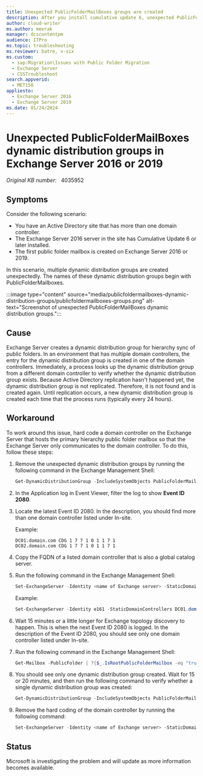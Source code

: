 ```yaml
---
title: Unexpected PublicFolderMailBoxes groups are created
description: After you install cumulative update 6, unexpected PublicFolderMailBoxes distribution groups exist in Exchange Server 2016 or 2019.
author: cloud-writer
ms.author: meerak
manager: dcscontentpm
audience: ITPro
ms.topic: troubleshooting
ms.reviewer: batre, v-six
ms.custom: 
  - sap:Migration\Issues with Public Folder Migration
  - Exchange Server
  - CSSTroubleshoot
search.appverid: 
  - MET150
appliesto: 
  - Exchange Server 2016
  - Exchange Server 2019
ms.date: 01/24/2024
---
```

# Unexpected PublicFolderMailBoxes dynamic distribution groups in Exchange Server 2016 or 2019

_Original KB number:_ &nbsp; 4035952

## Symptoms

Consider the following scenario:

- You have an Active Directory site that has more than one domain controller.
- The Exchange Server 2016 server in the site has Cumulative Update 6 or later installed.
- The first public folder mailbox is created on Exchange Server 2016 or 2019.

In this scenario, multiple dynamic distribution groups are created unexpectedly. The names of these dynamic distribution groups begin with PublicFolderMailboxes.

:::image type="content" source="media/publicfoldermailboxes-dynamic-distribution-groups/publicfoldermailboxes-groups.png" alt-text="Screenshot of unexpected PublicFolderMailBoxes dynamic distribution groups.":::

## Cause

Exchange Server creates a dynamic distribution group for hierarchy sync of public folders. In an environment that has multiple domain controllers, the entry for the dynamic distribution group is created in one of the domain controllers. Immediately, a process looks up the dynamic distribution group from a different domain controller to verify whether the dynamic distribution group exists. Because Active Directory replication hasn't happened yet, the dynamic distribution group is not replicated. Therefore, it is not found and is created again. Until replication occurs, a new dynamic distribution group is created each time that the process runs (typically every 24 hours).

## Workaround

To work around this issue, hard code a domain controller on the Exchange Server that hosts the primary hierarchy public folder mailbox so that the Exchange Server only communicates to the domain controller. To do this, follow these steps:

1. Remove the unexpected dynamic distribution groups by running the following command in the Exchange Management Shell:

    ```powershell
    Get-DynamicDistributionGroup -IncludeSystemObjects PublicFolderMailboxes* | Remove-DynamicDistributionGroup
    ```

2. In the Application log in Event Viewer, filter the log to show **Event ID 2080**.

3. Locate the latest Event ID 2080. In the description, you should find more than one domain controller listed under In-site.

    Example:

    ```console
    DC01.domain.com CDG 1 7 7 1 0 1 1 7 1
    DC02.domain.com CDG 1 7 7 1 0 1 1 7 1
    ```

4. Copy the FQDN of a listed domain controller that is also a global catalog server.

5. Run the following command in the Exchange Management Shell:

    ```powershell
    Set-ExchangeServer -Identity <name of Exchange server> -StaticDomainControllers <FQDN of DC> -StaticConfigDomainController <FQDN of DC> -StaticGlobalCatalogs <FQDN of DC>
    ```

    Example:

    ```powershell
    Set-ExchangeServer -Identity e161 -StaticDomainControllers DC01.domain.com  -StaticConfigDomainController DC01.domain.com  -StaticGlobalCatalogs DC01.domain.com
    ```

6. Wait 15 minutes or a little longer for Exchange topology discovery to happen. This is when the next Event ID 2080 is logged. In the description of the Event ID 2080, you should see only one domain controller listed under In-site.

7. Run the following command in the Exchange Management Shell:

    ```powershell
    Get-Mailbox -PublicFolder | ?{$_.IsRootPublicFolderMailbox -eq "true"} | Update-PublicFolderMailbox
    ```

8. You should see only one dynamic distribution group created. Wait for 15 or 20 minutes, and then run the following command to verify whether a single dynamic distribution group was created:

    ```powershell
    Get-DynamicDistributionGroup -IncludeSystemObjects PublicFolderMailboxes*
    ```

9. Remove the hard coding of the domain controller by running the following command:

    ```powershell
    Set-ExchangeServer -Identity <name of Exchange server> -StaticDomainControllers $null -StaticConfigDomainController $null -StaticGlobalCatalogs $null
    ```

## Status

Microsoft is investigating the problem and will update as more information becomes available.
